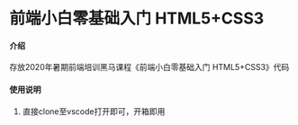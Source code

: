 # 前端小白零基础入门 HTML5+CSS3

#### 介绍
存放2020年暑期前端培训黑马课程《前端小白零基础入门 HTML5+CSS3》代码

#### 使用说明
1. 直接clone至vscode打开即可，开箱即用

